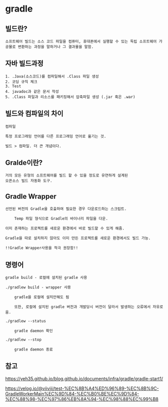# gradle

## 빌드란?

    소프트웨어 빌드는 소스 코드 파일을 컴퓨터, 휴대폰에서 실행할 수 있는 독립 소프트웨어 가공물로 변환하는 과정을 말하거나 그 결과물을 말함. 

## 자바 빌드과정

    1. .Java(소스코드)를 컴파일해서 .Class 파일 생성
    2. 코딩 규칙 체크
    3. Test
    4. javadoc과 같은 문서 작성
    5. .Class 파일과 리소스를 패키징해서 압축파일 생성 (.jar 혹은 .war)
   
## 빌드와 컴파일의 차이 

    컴파일 

    특정 프로그래밍 언어를 다른 프로그래밍 언어로 옮기는 것. 

    빌드 > 컴파일. 더 큰 개념이다. 

## Gralde이란?

    거의 모든 유형의 소프트웨어를 빌드 할 수 있을 정도로 유연하게 설계된 
    오픈소스 빌드 자동화 도구.

## Gradle Wrapper

    선언된 버전의 Gradle을 호출하여 필요한 경우 다운로드하는 스크립트.

        Temp 파일 형식으로 Gradle의 바이너리 파일을 다운.

    이미 존재하는 프로젝트를 새로운 환경에서 바로 빌드할 수 있게 해줌. 

    Gradle을 따로 설치하지 않아도 이미 만든 프로젝트를 새로운 환경에서도 빌드 가능.

    !!Gradle Wrapper사용을 적극 권장함!!

## 명령어

    gradle build - 로컬에 설치된 gradle 사용

    ./gradlew build - wrapper 사용 

        gradle을 로컬에 설치안해도 됨

        또한, 로컬에 설치된 gradle 버전과 개발당시 버전이 달라서 발생하는 오류에서 자유로움.

    ./gradlew --status

        gradle daemon 확인

    ./gradlew --stop

        gradle daemon 종료



## 참고 

https://yeh35.github.io/blog.github.io/documents/infra/gradle/gradle-start1/

https://velog.io/@viiviii/test-%EC%8B%A4%ED%96%89-%EC%8B%9C-GradleWorkerMain%EC%9D%84-%EC%B0%BE%EC%9D%84-%EC%88%98-%EC%97%86%EB%8A%94-%EC%98%88%EC%99%B8